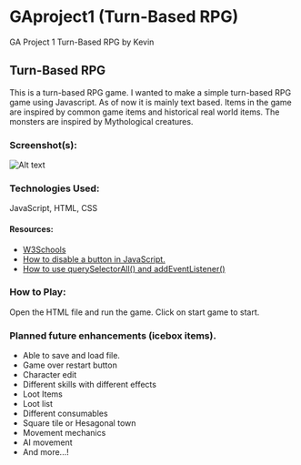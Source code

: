 # GAproject1 (Turn-Based RPG)

GA Project 1 Turn-Based RPG by Kevin

## Turn-Based RPG

This is a turn-based RPG game. I wanted to make a simple turn-based RPG game using Javascript. As of now it is mainly text based. Items in the game are inspired by common game items and historical real world items. The monsters are inspired by Mythological creatures.

### Screenshot(s):

![Alt text](https://.com/boo.svg "Hover text")

### Technologies Used:

JavaScript, HTML, CSS

#### Resources:

- [W3Schools](https://www.w3schools.com/js/)
- [How to disable a button in JavaScript.](https://www.altcademy.com/blog/how-to-disable-a-button-in-javascript/)
- [How to use querySelectorAll() and addEventListener()](https://www.queryselectorall.com/addeventlistener)

### How to Play:

Open the HTML file and run the game. Click on start game to start.

### Planned future enhancements (icebox items).

- Able to save and load file.
- Game over restart button
- Character edit
- Different skills with different effects
- Loot Items
- Loot list
- Different consumables
- Square tile or Hesagonal town
- Movement mechanics
- AI movement
- And more...!
